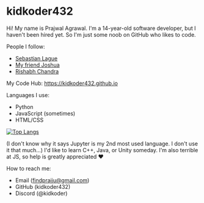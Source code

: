 # kidkoder432
Hi!
My name is Prajwal Agrawal. I'm a 14-year-old software developer, but I haven't been hired yet. So I'm just some noob on GitHub who likes to code.

People I follow:

- [Sebastian Lague](https://github.com/SebLague)
- [My friend Joshua](https://github.com/ProgrammingParadox)
- [Rishabh Chandra](https://github.com/rishbobb)

My Code Hub: https://kidkoder432.github.io

Languages I use: 
- Python
- JavaScript (sometimes)
- HTML/CSS

[![Top Langs](https://github-readme-stats.vercel.app/api/top-langs/?username=kidkoder432&langs_count=5)]()

(I don't know why it says Jupyter is my 2nd most used language. I don't use it that much...)
I'd like to learn C++, Java, or Unity someday.
I'm also terrible at JS, so help is greatly appreciated :heart:

How to reach me:
- Email (findprajju@gmail.com)
- GitHub (kidkoder432)
- Discord (@kidkoder)



<!--
**kidkoder432/kidkoder432** is a ✨ _special_ ✨ repository because its `README.md` (this file) appears on your GitHub profile.

Here are some ideas to get you started:

- 🔭 I’m currently working on ...
- 🌱 I’m currently learning ...
- 👯 I’m looking to collaborate on ...
- 🤔 I’m looking for help with ...
- 💬 Ask me about ...
- 📫 How to reach me: ...
- 😄 Pronouns: ...
- ⚡ Fun fact: ...
--> 
